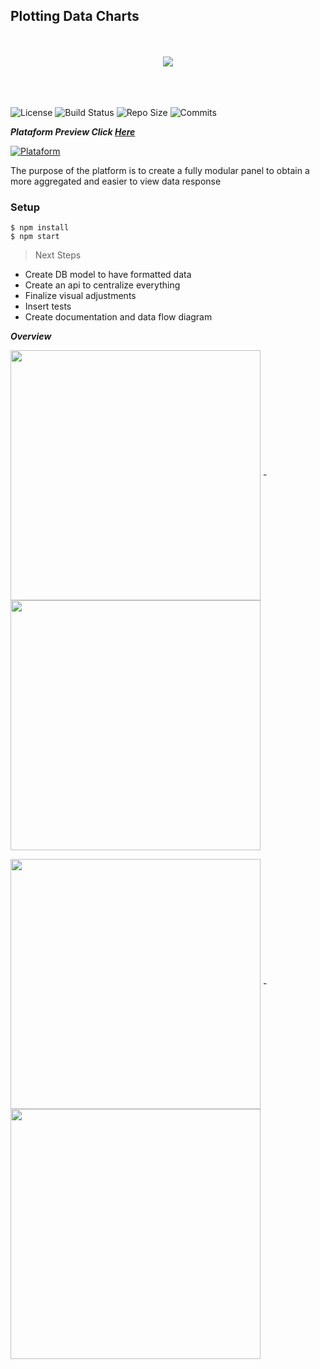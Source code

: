 ## Plotting Data Charts
<p align="center">
<br><br/>
<img align="center" src="https://i.imgur.com/PRraN1A.png">
<br><br/>
<br><br/>
</p>


![License](http://img.shields.io/:license-mit-blue.svg)
![Build Status](http://img.shields.io/travis/badges/badgerbadgerbadger.svg?style=flat-square)
![Repo Size](https://img.shields.io/github/repo-size/CRCunha/dashboard)
![Commits](https://img.shields.io/github/commit-activity/m/CRCunha/dashboard)



***Plataform Preview Click <a href="https://dashboardcris.netlify.app">Here</a>***

[![Plataform](https://i.imgur.com/AtavXB5.png)]()

The purpose of the platform is to create a fully modular panel to obtain a more aggregated and easier to view data response

### Setup

```shell
$ npm install
$ npm start
```

> Next Steps

- Create DB model to have formatted data 
- Create an api to centralize everything
- Finalize visual adjustments
- Insert tests
- Create documentation and data flow diagram

***Overview***

<img align="center" src="https://i.imgur.com/3IwlkDG.gif" width="400"> - 
<img align="center" src="https://i.imgur.com/mTvDbGh.gif" width="400">

<img align="center" src="https://i.imgur.com/Ioro1ew.png" width="400"> - 
<img align="center" src="https://i.imgur.com/5Zxj1fe.png" width="400">

